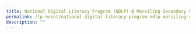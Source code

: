 ```yaml
---
title: National Digital Literacy Program (NDLP) @ Marsiling Secondary School (MSS)
permalink: /lp-event/national-digital-literacy-program-ndlp-marsiling-secondary-school-mss/
description: ""
---
```

